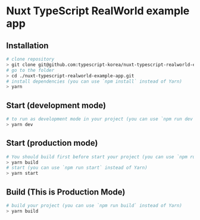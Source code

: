 # Nuxt TypeScript RealWorld example app

## Installation

```bash
# clone repository
> git clone git@github.com:typescript-korea/nuxt-typescript-realworld-example-app.git
# go to the folder
> cd ./nuxt-typescript-realworld-example-app.git
# install dependencies (you can use `npm install` instead of Yarn)
> yarn
```

## Start (development mode)

```bash
# to run as development mode in your project (you can use `npm run dev` instead of Yarn)
> yarn dev
```

## Start (production mode)
```bash
# You should build first before start your project (you can use `npm run build` instead of Yarn)
> yarn build
# start (you can use `npm run start` instead of Yarn)
> yarn start

```

## Build (This is Production Mode)
```bash
# build your project (you can use `npm run build` instead of Yarn)
> yarn build

```
